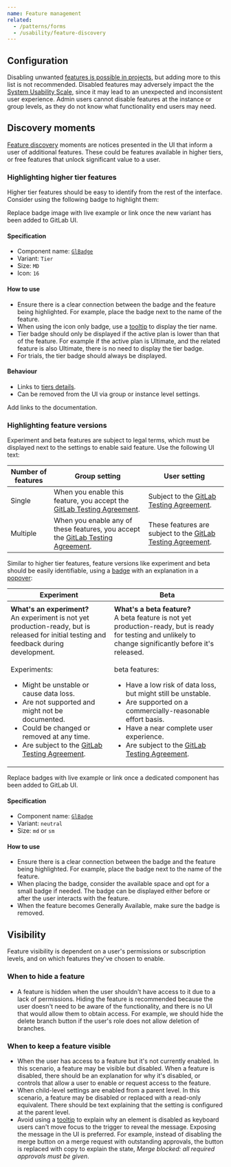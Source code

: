```yaml
---
name: Feature management
related:
  - /patterns/forms
  - /usability/feature-discovery
---
```


## Configuration

Disabling unwanted [features is possible in projects](https://docs.gitlab.com/ee/user/project/settings/#sharing-and-permissions), but adding more to this list is not recommended. Disabled features may adversely impact the the [System Usability Scale](https://about.gitlab.com/handbook/engineering/ux/performance-indicators/system-usability-scale/), since it may lead to an unexpected and inconsistent user experience. Admin users cannot disable features at the instance or group levels, as they do not know what functionality end users may need.

## Discovery moments

[Feature discovery](/usability/feature-discovery) moments are notices presented in the UI that inform a user of additional features. These could be features available in higher tiers, or free features that unlock significant value to a user.

### Highlighting higher tier features

Higher tier features should be easy to identify from the rest of the interface. Consider using the following badge to highlight them:

<figure-img alt="Premium feature badge" label="Higher tier feature badge" src="/img/higher-tier-feature-badges.svg"></figure-img>

<todo>Replace badge image with live example or link once the new variant has been added to GitLab UI.</todo>

#### Specification

* Component name: [`GlBadge`](https://design.gitlab.com/components/badge/code)
* Variant: `Tier`
* Size: `MD`
* Icon: `16`

#### How to use

* Ensure there is a clear connection between the badge and the feature being highlighted. For example, place the badge next to the name of the feature.
* When using the icon only badge, use a [tooltip](/components/tooltip) to display the tier name.
* Tier badge should only be displayed if the active plan is lower than that of the feature. For example if the active plan is Ultimate, and the related feature is also Ultimate, there is no need to display the tier badge.
* For trials, the tier badge should always be displayed.

#### Behaviour

* Links to [tiers details](https://about.gitlab.com/pricing/).
* Can be removed from the UI via group or instance level settings.

<todo>Add links to the documentation.</todo>

### Highlighting feature versions

Experiment and beta features are subject to legal terms, which must be displayed next to the settings to enable said feature. Use the following UI text:

| Number of features | Group setting | User setting |
|-|-|-|
| Single | When you enable this feature, you accept the [GitLab Testing Agreement](https://handbook.gitlab.com/handbook/legal/testing-agreement/). | Subject to the [GitLab Testing Agreement](https://handbook.gitlab.com/handbook/legal/testing-agreement/). |
| Multiple | When you enable any of these features, you accept the [GitLab Testing Agreement](https://handbook.gitlab.com/handbook/legal/testing-agreement/). | These features are subject to the [GitLab Testing Agreement](https://handbook.gitlab.com/handbook/legal/testing-agreement/). |

<figure-img label="Example of legal disclaimer" src="/img/legal-disclaimer-exp-beta.svg"></figure-img>

Similar to higher tier features, feature versions like experiment and beta should be easily identifiable, using a [badge](/components/badge/) with an explanation in a [popover](/components/popover):

| Experiment | Beta |
| ------ | ------ |
| <figure-img label="Experiment feature badge" src="/img/feature-badge-experiment.svg"></figure-img> | <figure-img label="Beta feature badge" src="/img/feature-badge-beta.svg"></figure-img> |
| <strong>What's an experiment?</strong><br>An experiment is not yet production-ready, but is released for initial testing and feedback during development. <br><br>Experiments:<ul><li>Might be unstable or cause data loss.</li><li>Are not supported and might not be documented.</li><li>Could be changed or removed at any time.</li><li>Are subject to the <a href="https://handbook.gitlab.com/handbook/legal/testing-agreement/">GitLab Testing Agreement</a>.</li></ul> | <strong>What's a beta feature?</strong><br>A beta feature is not yet production-ready, but is ready for testing and unlikely to change significantly before it's released.<br><br>beta features:<ul><li>Have a low risk of data loss, but might still be unstable.</li><li>Are supported on a commercially-reasonable effort basis.</li><li>Have a near complete user experience.</li><li>Are subject to the <a href="https://handbook.gitlab.com/handbook/legal/testing-agreement/">GitLab Testing Agreement</a>.</li></ul> |

<todo>Replace badges with live example or link once a dedicated component has been added to GitLab UI.</todo>

#### Specification

* Component name: [`GlBadge`](https://design.gitlab.com/components/badge/code)
* Variant: `neutral`
* Size: `md` or `sm`

#### How to use

* Ensure there is a clear connection between the badge and the feature being highlighted. For example, place the badge next to the name of the feature.
* When placing the badge, consider the available space and opt for a small badge if needed. The badge can be displayed either before or after the user interacts with the feature.
* When the feature becomes Generally Available, make sure the badge is removed.  

## Visibility

Feature visibility is dependent on a user's permissions or subscription levels, and on which features they've chosen to enable.

### When to hide a feature

* A feature is hidden when the user shouldn't have access to it due to a lack of permissions. Hiding the feature is recommended because the user doesn't need to be aware of the functionality, and there is no UI that would allow them to obtain access. For example, we should hide the delete branch button if the user's role does not allow deletion of branches.

### When to keep a feature visible

* When the user has access to a feature but it's not currently enabled. In this scenario, a feature may be visible but disabled. When a feature is disabled, there should be an explanation for why it's disabled, or controls that allow a user to enable or request access to the feature.
* When child-level settings are enabled from a parent level. In this scenario, a feature may be disabled or replaced with a read-only equivalent. There should be text explaining that the setting is configured at the parent level.
* Avoid using a [tooltip](/components/tooltip) to explain why an element is disabled as keyboard users can't move focus to the trigger to reveal the message. Exposing the message in the UI is preferred. For example, instead of disabling the merge button on a merge request with outstanding approvals, the button is replaced with copy to explain the state, _Merge blocked: all required approvals must be given_.
